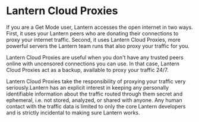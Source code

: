 Lantern Cloud Proxies
=====================

If you are a Get Mode user, Lantern accesses the open internet in two ways.
First, it uses your Lantern peers who are donating their connections to proxy
your internet traffic. Second, it uses Lantern Cloud Proxies, more powerful
servers the Lantern team runs that also proxy your traffic for you.

Lantern Cloud Proxies are useful when you don't have any trusted peers online
with uncensored connections you can use. In that case, Lantern Cloud Proxies
act as a backup, available to proxy your traffic 24/7.

Lantern Cloud Proxies take the responsibility of proxying your traffic very
seriously.Lantern has an explicit interest in keeping any personally
identifiable information about the traffic routed through them secret and
ephemeral, i.e. not stored, analyzed, or shared with anyone. Any human contact
with the traffic data is limited to only the core Lantern developers and is
strictly incidental to making sure Lantern works.
